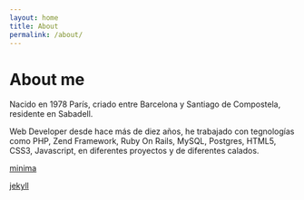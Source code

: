 ```yaml
---
layout: home
title: About
permalink: /about/
---
```


# About me
Nacido en 1978 París, criado entre Barcelona y Santiago de Compostela, residente en Sabadell. 

Web Developer desde hace más de diez años, he trabajado con tegnologías como PHP, Zend Framework, Ruby On Rails, MySQL, Postgres, HTML5, CSS3, Javascript, en diferentes proyectos y de diferentes calados.


[minima](https://github.com/jekyll/minima)


[jekyll](https://github.com/jekyll/jekyll)
